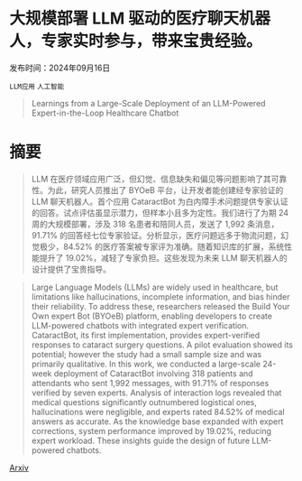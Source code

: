 # 大规模部署 LLM 驱动的医疗聊天机器人，专家实时参与，带来宝贵经验。

发布时间：2024年09月16日

`LLM应用` `人工智能`

> Learnings from a Large-Scale Deployment of an LLM-Powered Expert-in-the-Loop Healthcare Chatbot

# 摘要

> LLM 在医疗领域应用广泛，但幻觉、信息缺失和偏见等问题影响了其可靠性。为此，研究人员推出了 BYOeB 平台，让开发者能创建经专家验证的 LLM 聊天机器人。首个应用 CataractBot 为白内障手术问题提供专家认证的回答。试点评估虽显示潜力，但样本小且多为定性。我们进行了为期 24 周的大规模部署，涉及 318 名患者和陪同人员，发送了 1,992 条消息，91.71% 的回答经七位专家验证。分析显示，医疗问题远多于物流问题，幻觉极少，84.52% 的医疗答案被专家评为准确。随着知识库的扩展，系统性能提升了 19.02%，减轻了专家负担。这些发现为未来 LLM 聊天机器人的设计提供了宝贵指导。

> Large Language Models (LLMs) are widely used in healthcare, but limitations like hallucinations, incomplete information, and bias hinder their reliability. To address these, researchers released the Build Your Own expert Bot (BYOeB) platform, enabling developers to create LLM-powered chatbots with integrated expert verification. CataractBot, its first implementation, provides expert-verified responses to cataract surgery questions. A pilot evaluation showed its potential; however the study had a small sample size and was primarily qualitative. In this work, we conducted a large-scale 24-week deployment of CataractBot involving 318 patients and attendants who sent 1,992 messages, with 91.71\% of responses verified by seven experts. Analysis of interaction logs revealed that medical questions significantly outnumbered logistical ones, hallucinations were negligible, and experts rated 84.52\% of medical answers as accurate. As the knowledge base expanded with expert corrections, system performance improved by 19.02\%, reducing expert workload. These insights guide the design of future LLM-powered chatbots.

[Arxiv](https://arxiv.org/abs/2409.10354)
